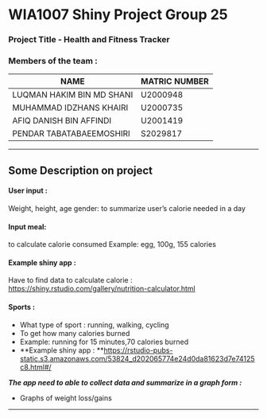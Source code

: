 # WIA1007 Shiny Project Group 25
### Project Title - Health and Fitness Tracker


### Members of the team :
|         **NAME**          | **MATRIC NUMBER** |
|---------------------------|-------------------|
| LUQMAN HAKIM BIN MD SHANI |      U2000948     |
| MUHAMMAD IDZHANS KHAIRI   |      U2000735     |
| AFIQ DANISH BIN AFFINDI   |      U2001419     |
| PENDAR TABATABAEEMOSHIRI  |      S2029817     |

---
## Some Description on project

#### User input :
Weight, height, age gender: to summarize user’s calorie needed in a day

#### Input meal: 
to calculate calorie consumed
Example: egg, 100g, 155 calories 

#### **Example shiny app :**
Have to find data to calculate calorie : https://shiny.rstudio.com/gallery/nutrition-calculator.html

#### Sports :
- What type of sport : running, walking, cycling 
- To get how many calories burned
- Example: running for 15 minutes,70 calories burned 
- **Example shiny app : **https://rstudio-pubs-static.s3.amazonaws.com/53824_d202065774e24d0da81623d7e74125c8.html#/


_**The app need to able to collect data and summarize in a graph form :**_
- Graphs of weight loss/gains

---




